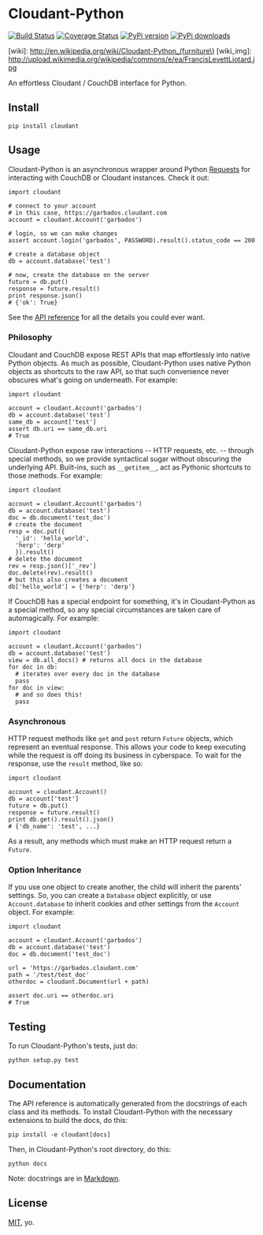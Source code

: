 # Cloudant-Python 

[![Build Status](https://travis-ci.org/cloudant-labs/cloudant-python.png)](https://travis-ci.org/cloudant-labs/cloudant-python) [![Coverage Status](https://coveralls.io/repos/cloudant-labs/cloudant-python/badge.png)](https://coveralls.io/r/cloudant-labs/cloudant-python) [![PyPi version](https://pypip.in/v/cloudant/badge.png)](https://crate.io/packages/cloudant/) [![PyPi downloads](https://pypip.in/d/cloudant/badge.png)](https://crate.io/packages/cloudant/)

[wiki]: http://en.wikipedia.org/wiki/Cloudant-Python_(furniture\)
[wiki_img]: http://upload.wikimedia.org/wikipedia/commons/e/ea/FrancisLevettLiotard.jpg

An effortless Cloudant / CouchDB interface for Python.

## Install

    pip install cloudant
    
## Usage

Cloudant-Python is an asynchronous wrapper around Python [Requests](http://www.python-requests.org/en/latest/) for interacting with CouchDB or Cloudant instances. Check it out:

    import cloudant

    # connect to your account
    # in this case, https://garbados.cloudant.com
    account = cloudant.Account('garbados')
    
    # login, so we can make changes
    assert account.login('garbados', PASSWORD).result().status_code == 200

    # create a database object
    db = account.database('test')
    
    # now, create the database on the server
    future = db.put()
    response = future.result()
    print response.json()
    # {'ok': True}

See the [API reference](http://cloudant-labs.github.io/cloudant-python/#api) for all the details you could ever want.

### Philosophy

Cloudant and CouchDB expose REST APIs that map effortlessly into native Python objects. As much as possible, Cloudant-Python uses native Python objects as shortcuts to the raw API, so that such convenience never obscures what's going on underneath. For example:

    import cloudant

    account = cloudant.Account('garbados')
    db = account.database('test')
    same_db = account['test']
    assert db.uri == same_db.uri
    # True

Cloudant-Python expose raw interactions -- HTTP requests, etc. -- through special methods, so we provide syntactical sugar without obscuring the underlying API. Built-ins, such as `__getitem__`, act as Pythonic shortcuts to those methods. For example:

    import cloudant

    account = cloudant.Account('garbados')
    db = account.database('test')
    doc = db.document('test_doc')
    # create the document
    resp = doc.put({
      '_id': 'hello_world',
      'herp': 'derp'
      }).result()
    # delete the document
    rev = resp.json()['_rev']
    doc.delete(rev).result()
    # but this also creates a document
    db['hello_world'] = {'herp': 'derp'}

If CouchDB has a special endpoint for something, it's in Cloudant-Python as a special method, so any special circumstances are taken care of automagically. For example:

    import cloudant

    account = cloudant.Account('garbados')
    db = account.database('test')
    view = db.all_docs() # returns all docs in the database
    for doc in db:
      # iterates over every doc in the database
      pass
    for doc in view:
      # and so does this!
      pass

### Asynchronous

HTTP request methods like `get` and `post` return `Future` objects, which represent an eventual response. This allows your code to keep executing while the request is off doing its business in cyberspace. To wait for the response, use the `result` method, like so:

    import cloudant

    account = cloudant.Account()
    db = account['test']
    future = db.put()
    response = future.result()
    print db.get().result().json()
    # {'db_name': 'test', ...}

As a result, any methods which must make an HTTP request return a `Future`.

### Option Inheritance

If you use one object to create another, the child will inherit the parents' settings. So, you can create a `Database` object explicitly, or use `Account.database` to inherit cookies and other settings from the `Account` object. For example:

    import cloudant

    account = cloudant.Account('garbados')
    db = account.database('test')
    doc = db.document('test_doc')

    url = 'https://garbados.cloudant.com'
    path = '/test/test_doc'
    otherdoc = cloudant.Document(url + path)
    
    assert doc.uri == otherdoc.uri
    # True

## Testing

To run Cloudant-Python's tests, just do:

    python setup.py test

## Documentation

The API reference is automatically generated from the docstrings of each class and its methods. To install Cloudant-Python with the necessary extensions to build the docs, do this:

    pip install -e cloudant[docs]

Then, in Cloudant-Python's root directory, do this:
  
    python docs

Note: docstrings are in [Markdown](http://daringfireball.net/projects/markdown/).

## License

[MIT](http://opensource.org/licenses/MIT), yo.
